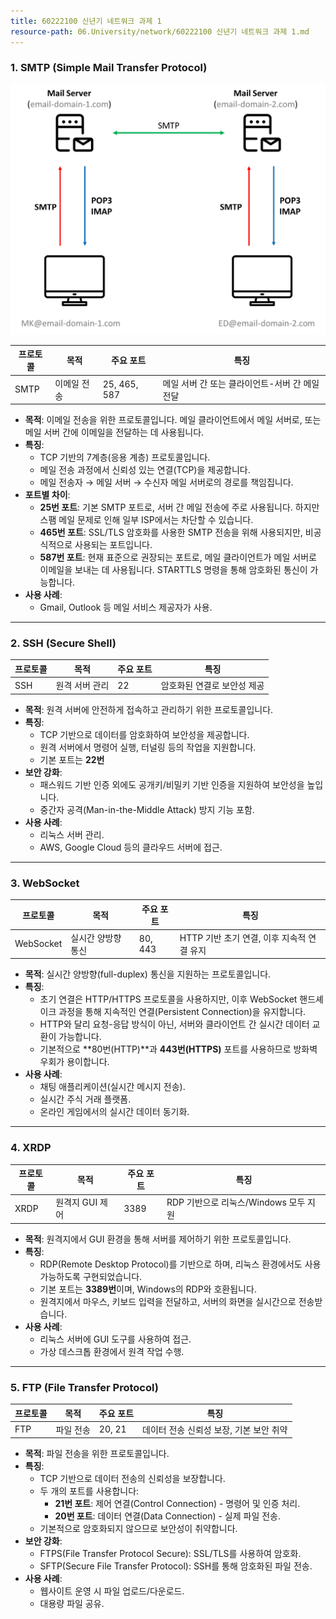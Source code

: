 ```yaml
---
title: 60222100 신년기 네트워크 과제 1
resource-path: 06.University/network/60222100 신년기 네트워크 과제 1.md
---
```

### **1. SMTP (Simple Mail Transfer Protocol)**
![](../../08.media/20250318164056.png)

| 프로토콜      | 목적         | 주요 포트        | 특징                          |
| --------- | ---------- | ------------ | --------------------------- |
| SMTP      | 이메일 전송     | 25, 465, 587 | 메일 서버 간 또는 클라이언트-서버 간 메일 전달 |


- **목적**: 이메일 전송을 위한 프로토콜입니다. 메일 클라이언트에서 메일 서버로, 또는 메일 서버 간에 이메일을 전달하는 데 사용됩니다.
- **특징**:
  - TCP 기반의 7계층(응용 계층) 프로토콜입니다.
  - 메일 전송 과정에서 신뢰성 있는 연결(TCP)을 제공합니다.
  - 메일 전송자 → 메일 서버 → 수신자 메일 서버로의 경로를 책임집니다.
- **포트별 차이**:
  - **25번 포트**: 기본 SMTP 포트로, 서버 간 메일 전송에 주로 사용됩니다. 하지만 스팸 메일 문제로 인해 일부 ISP에서는 차단할 수 있습니다.
  - **465번 포트**: SSL/TLS 암호화를 사용한 SMTP 전송을 위해 사용되지만, 비공식적으로 사용되는 포트입니다.
  - **587번 포트**: 현재 표준으로 권장되는 포트로, 메일 클라이언트가 메일 서버로 이메일을 보내는 데 사용됩니다. STARTTLS 명령을 통해 암호화된 통신이 가능합니다.
- **사용 사례**:
  - Gmail, Outlook 등 메일 서비스 제공자가 사용.

---

### **2. SSH (Secure Shell)**

| 프로토콜      | 목적         | 주요 포트   | 특징                          |
| --------- | ---------- | ------- | --------------------------- |
| SSH       | 원격 서버 관리   | 22      | 암호화된 연결로 보안성 제공             |


- **목적**: 원격 서버에 안전하게 접속하고 관리하기 위한 프로토콜입니다.
- **특징**:
  - TCP 기반으로 데이터를 암호화하여 보안성을 제공합니다.
  - 원격 서버에서 명령어 실행, 터널링 등의 작업을 지원합니다.
  - 기본 포트는 **22번**
- **보안 강화**:
  - 패스워드 기반 인증 외에도 공개키/비밀키 기반 인증을 지원하여 보안성을 높입니다.
  - 중간자 공격(Man-in-the-Middle Attack) 방지 기능 포함.
- **사용 사례**:
  - 리눅스 서버 관리.
  - AWS, Google Cloud 등의 클라우드 서버에 접근.

---

### **3. WebSocket**

| 프로토콜      | 목적         | 주요 포트   | 특징                          |
| --------- | ---------- | ------- | --------------------------- |
| WebSocket | 실시간 양방향 통신 | 80, 443 | HTTP 기반 초기 연결, 이후 지속적 연결 유지 |

- **목적**: 실시간 양방향(full-duplex) 통신을 지원하는 프로토콜입니다.
- **특징**:
  - 초기 연결은 HTTP/HTTPS 프로토콜을 사용하지만, 이후 WebSocket 핸드셰이크 과정을 통해 지속적인 연결(Persistent Connection)을 유지합니다.
  - HTTP와 달리 요청-응답 방식이 아닌, 서버와 클라이언트 간 실시간 데이터 교환이 가능합니다.
  - 기본적으로 **80번(HTTP)**과 **443번(HTTPS)** 포트를 사용하므로 방화벽 우회가 용이합니다.
- **사용 사례**:
  - 채팅 애플리케이션(실시간 메시지 전송).
  - 실시간 주식 거래 플랫폼.
  - 온라인 게임에서의 실시간 데이터 동기화.

---

### **4. XRDP**
| 프로토콜 | 목적         | 주요 포트  | 특징                         |
| ---- | ---------- | ------ | -------------------------- |
| XRDP | 원격지 GUI 제어 | 3389   | RDP 기반으로 리눅스/Windows 모두 지원 |


- **목적**: 원격지에서 GUI 환경을 통해 서버를 제어하기 위한 프로토콜입니다.
- **특징**:
  - RDP(Remote Desktop Protocol)를 기반으로 하며, 리눅스 환경에서도 사용 가능하도록 구현되었습니다.
  - 기본 포트는 **3389번**이며, Windows의 RDP와 호환됩니다.
  - 원격지에서 마우스, 키보드 입력을 전달하고, 서버의 화면을 실시간으로 전송받습니다.
- **사용 사례**:
  - 리눅스 서버에 GUI 도구를 사용하여 접근.
  - 가상 데스크톱 환경에서 원격 작업 수행.

---

### **5. FTP (File Transfer Protocol)**

| 프로토콜      | 목적         | 주요 포트        | 특징                          |
| --------- | ---------- | ------------ | --------------------------- |
| FTP       | 파일 전송      | 20, 21       | 데이터 전송 신뢰성 보장, 기본 보안 취약     |
- **목적**: 파일 전송을 위한 프로토콜입니다.
- **특징**:
  - TCP 기반으로 데이터 전송의 신뢰성을 보장합니다.
  - 두 개의 포트를 사용합니다:
    - **21번 포트**: 제어 연결(Control Connection) - 명령어 및 인증 처리.
    - **20번 포트**: 데이터 연결(Data Connection) - 실제 파일 전송.
  - 기본적으로 암호화되지 않으므로 보안성이 취약합니다.
- **보안 강화**:
  - FTPS(File Transfer Protocol Secure): SSL/TLS를 사용하여 암호화.
  - SFTP(Secure File Transfer Protocol): SSH를 통해 암호화된 파일 전송.
- **사용 사례**:
  - 웹사이트 운영 시 파일 업로드/다운로드.
  - 대용량 파일 공유.